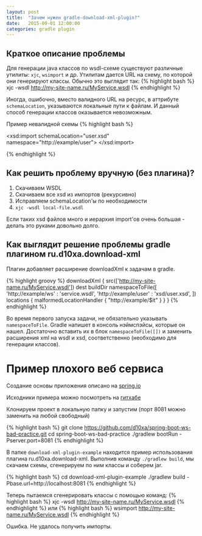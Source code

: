 ```yaml
---
layout: post
title:  "Зачем нужен gradle-download-xml-plugin?"
date:   2015-09-01 12:00:00
categories: gradle plugin
---
```


Краткое описание проблемы
-------------------------

Для генерации java классов по wsdl-схеме существуют различные утилиты: `xjc`, `wsimport` и др.
Утилитам дается URL на схему, по которой они генерируют классы. Обычно это выглядит так:
{% highlight bash %}
xjc -wsdl http://my-site-name.ru/MyService.wsdl
{% endhighlight %}

Иногда, ошибочно, вместо валидного URL на ресурс, в аттрибуте `schemaLocation`, указываются локальные пути к файлам.
И данный способ генерации классов оказывается невозможным.

Пример невалидной схемы
{% highlight bash %}
<!-- ... -->
<xsd:import
   schemaLocation="user.xsd"
   namespace="http://example/user">
</xsd:import>
<!-- ... -->
{% endhighlight %}


Как решить проблему вручную (без плагина)?
------------------------------------------

1. Скачиваем WSDL
2. Скачиваем все xsd из импортов (рекурсивно)
3. Исправляем schemaLocation'ы по необходимости
4. `xjc -wsdl local-file.wsdl`

Если таких xsd файлов много и иерархия import'ов очень большая - делать это руками довольно долго.

Как выглядит решение проблемы gradle плагином ru.d10xa.download-xml
-------------------------------------------------------------------

Плагин добавляет расширение downloadXml к задачам в gradle. 

{% highlight groovy %}
downloadXml {
    src(['http://my-site-name.ru/MyService.wsdl'])
    dest buildDir
    namespaceToFile([
            'http://example/ws'   : 'service.wsdl',
            'http://example/user' : 'xsd/user.xsd',
    ])
    locations {
         malformedLocationHandler {
             "http://example/$it"
         }
    }
}
{% endhighlight %}

Во время первого запуска задачи, не обязательно указывать `namespaceToFile`. 
Gradle напишет в консоль нэймспэйсы, которые он нашел. Достаточно вставить их в блок `namespaceToFile([])`
и заменить расширения xml на wsdl и xsd, соответственно (необходимо для генерации классов).

Пример плохого веб сервиса
==========================

Создание основы приложения описано на 
[spring.io][spring-producing-soap-guide]

Исходники примера можно посмотреть на [гитхабе][spring-boot-ws-bad-practice]

Клонируем проект в локальную папку и запустим (порт 8081 можно заменить на любой свободный)

{% highlight bash %}
git clone https://github.com/d10xa/spring-boot-ws-bad-practice.git
cd spring-boot-ws-bad-practice
./gradlew bootRun -Pserver.port=8081
{% endhighlight %}

В папке `download-xml-plugin-example` находится пример использования плагина ru.d10xa.download-xml.
Выполнив команду `./gradlew build`, мы скачаем схемы, сгенерируем по ним классы и соберем jar.

{% highlight bash %}
cd download-xml-plugin-example
./gradlew build -Pbase.url=http://localhost:8081
{% endhighlight %}

Теперь пытаемся сгенерировать классы с помощью команд:
{% highlight bash %}
   xjc -wsdl http://my-site-name.ru/MyService.wsdl
{% endhighlight %}
или
{% highlight bash %}
   wsimport http://my-site-name.ru/MyService.wsdl
{% endhighlight %}

Ошибка. Не удалось получить импорты.

[spring-producing-soap-guide]:  https://spring.io/guides/gs/producing-web-service/
[spring-boot-ws-bad-practice]:  https://github.com/d10xa/spring-boot-ws-bad-practice
